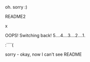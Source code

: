  oh. sorry :)


README2

 x

OOPS! Switching back! 5....4....3....2....1.

:````(

sorry - okay, now I can't see README
